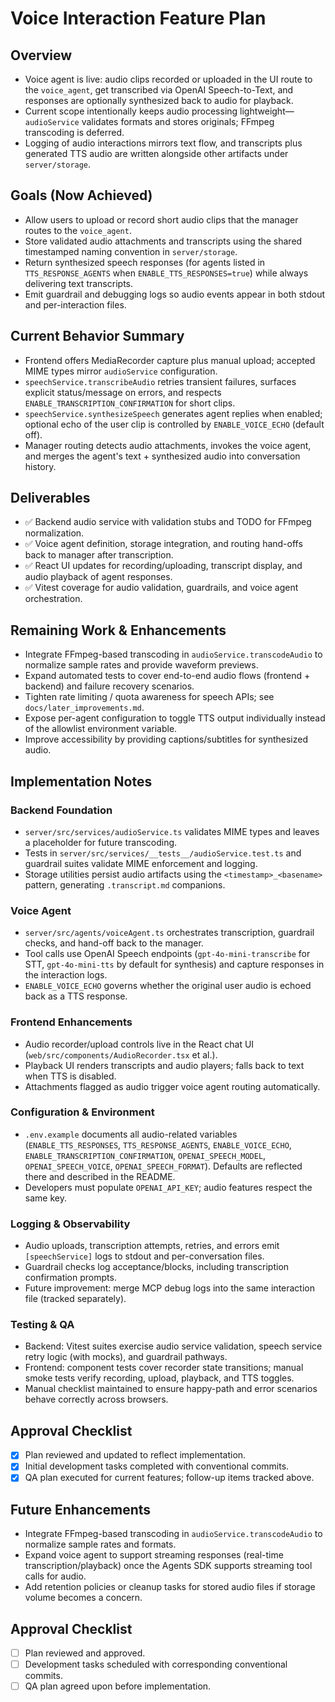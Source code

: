 # Voice Interaction Feature Plan

## Overview
- Voice agent is live: audio clips recorded or uploaded in the UI route to the `voice_agent`, get transcribed via OpenAI Speech-to-Text, and responses are optionally synthesized back to audio for playback.
- Current scope intentionally keeps audio processing lightweight—`audioService` validates formats and stores originals; FFmpeg transcoding is deferred.
- Logging of audio interactions mirrors text flow, and transcripts plus generated TTS audio are written alongside other artifacts under `server/storage`.

## Goals (Now Achieved)
- Allow users to upload or record short audio clips that the manager routes to the `voice_agent`.
- Store validated audio attachments and transcripts using the shared timestamped naming convention in `server/storage`.
- Return synthesized speech responses (for agents listed in `TTS_RESPONSE_AGENTS` when `ENABLE_TTS_RESPONSES=true`) while always delivering text transcripts.
- Emit guardrail and debugging logs so audio events appear in both stdout and per-interaction files.

## Current Behavior Summary
- Frontend offers MediaRecorder capture plus manual upload; accepted MIME types mirror `audioService` configuration.
- `speechService.transcribeAudio` retries transient failures, surfaces explicit status/message on errors, and respects `ENABLE_TRANSCRIPTION_CONFIRMATION` for short clips.
- `speechService.synthesizeSpeech` generates agent replies when enabled; optional echo of the user clip is controlled by `ENABLE_VOICE_ECHO` (default off).
- Manager routing detects audio attachments, invokes the voice agent, and merges the agent's text + synthesized audio into conversation history.

## Deliverables
- ✅ Backend audio service with validation stubs and TODO for FFmpeg normalization.
- ✅ Voice agent definition, storage integration, and routing hand-offs back to manager after transcription.
- ✅ React UI updates for recording/uploading, transcript display, and audio playback of agent responses.
- ✅ Vitest coverage for audio validation, guardrails, and voice agent orchestration.

## Remaining Work & Enhancements
- Integrate FFmpeg-based transcoding in `audioService.transcodeAudio` to normalize sample rates and provide waveform previews.
- Expand automated tests to cover end-to-end audio flows (frontend + backend) and failure recovery scenarios.
- Tighten rate limiting / quota awareness for speech APIs; see `docs/later_improvements.md`.
- Expose per-agent configuration to toggle TTS output individually instead of the allowlist environment variable.
- Improve accessibility by providing captions/subtitles for synthesized audio.

## Implementation Notes

### Backend Foundation
- `server/src/services/audioService.ts` validates MIME types and leaves a placeholder for future transcoding.
- Tests in `server/src/services/__tests__/audioService.test.ts` and guardrail suites validate MIME enforcement and logging.
- Storage utilities persist audio artifacts using the `<timestamp>_<basename>` pattern, generating `.transcript.md` companions.

### Voice Agent
- `server/src/agents/voiceAgent.ts` orchestrates transcription, guardrail checks, and hand-off back to the manager.
- Tool calls use OpenAI Speech endpoints (`gpt-4o-mini-transcribe` for STT, `gpt-4o-mini-tts` by default for synthesis) and capture responses in the interaction logs.
- `ENABLE_VOICE_ECHO` governs whether the original user audio is echoed back as a TTS response.

### Frontend Enhancements
- Audio recorder/upload controls live in the React chat UI (`web/src/components/AudioRecorder.tsx` et al.).
- Playback UI renders transcripts and audio players; falls back to text when TTS is disabled.
- Attachments flagged as audio trigger voice agent routing automatically.

### Configuration & Environment
- `.env.example` documents all audio-related variables (`ENABLE_TTS_RESPONSES`, `TTS_RESPONSE_AGENTS`, `ENABLE_VOICE_ECHO`, `ENABLE_TRANSCRIPTION_CONFIRMATION`, `OPENAI_SPEECH_MODEL`, `OPENAI_SPEECH_VOICE`, `OPENAI_SPEECH_FORMAT`). Defaults are reflected there and described in the README.
- Developers must populate `OPENAI_API_KEY`; audio features respect the same key.

### Logging & Observability
- Audio uploads, transcription attempts, retries, and errors emit `[speechService]` logs to stdout and per-conversation files.
- Guardrail checks log acceptance/blocks, including transcription confirmation prompts.
- Future improvement: merge MCP debug logs into the same interaction file (tracked separately).

### Testing & QA
- Backend: Vitest suites exercise audio service validation, speech service retry logic (with mocks), and guardrail pathways.
- Frontend: component tests cover recorder state transitions; manual smoke tests verify recording, upload, playback, and TTS toggles.
- Manual checklist maintained to ensure happy-path and error scenarios behave correctly across browsers.

## Approval Checklist
- [x] Plan reviewed and updated to reflect implementation.
- [x] Initial development tasks completed with conventional commits.
- [x] QA plan executed for current features; follow-up items tracked above.

## Future Enhancements
- Integrate FFmpeg-based transcoding in `audioService.transcodeAudio` to normalize sample rates and formats.
- Expand voice agent to support streaming responses (real-time transcription/playback) once the Agents SDK supports streaming tool calls for audio.
- Add retention policies or cleanup tasks for stored audio files if storage volume becomes a concern.

## Approval Checklist
- [ ] Plan reviewed and approved.
- [ ] Development tasks scheduled with corresponding conventional commits.
- [ ] QA plan agreed upon before implementation.
